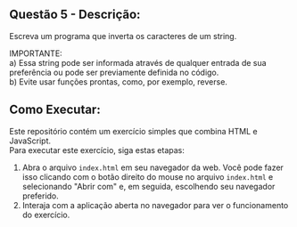 ## Questão 5 - Descrição:

Escreva um programa que inverta os caracteres de um string.

IMPORTANTE:<br>
a) Essa string pode ser informada através de qualquer entrada de sua preferência ou pode ser previamente definida no código.<br>
b) Evite usar funções prontas, como, por exemplo, reverse.<br>

## Como Executar:
Este repositório contém um exercício simples que combina HTML e JavaScript.<br>
Para executar este exercício, siga estas etapas:<br>
1. Abra o arquivo `index.html` em seu navegador da web. Você pode fazer isso clicando com o botão direito do mouse no arquivo `index.html` e selecionando "Abrir com" e, em seguida, escolhendo seu navegador preferido.
2. Interaja com a aplicação aberta no navegador para ver o funcionamento do exercício.
